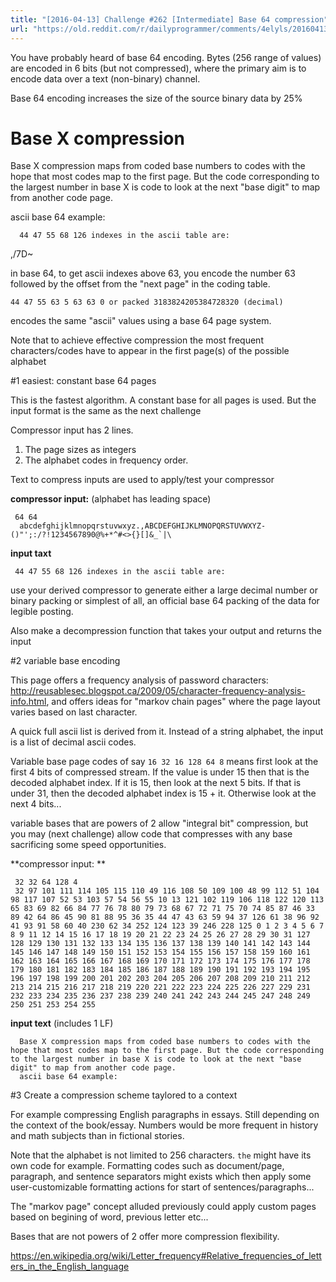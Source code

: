 ```yaml
---
title: "[2016-04-13] Challenge #262 [Intermediate] Base 64 compression"
url: "https://old.reddit.com/r/dailyprogrammer/comments/4elyls/20160413_challenge_262_intermediate_base_64/"
---
```


You have probably heard of base 64 encoding.  Bytes (256 range of values) are encoded in 6 bits (but not compressed), where the primary aim is to encode data over a text (non-binary) channel.

Base 64 encoding increases the size of the source binary data by 25%

# Base X compression

Base X compression maps from coded base numbers to codes with the hope that most codes map to the first page.  But the code corresponding to the largest number in base X is code to look at the next "base digit" to map from another code page.

ascii base 64 example:

      44 47 55 68 126 indexes in the ascii table are:
,/7D~

in base 64, to get ascii indexes above 63, you encode the number 63 followed by the offset from the "next page" in the coding table.

    44 47 55 63 5 63 63 0 or packed 3183824205384728320 (decimal)

encodes the same "ascii" values using a base 64 page system.

Note that to achieve effective compression the most frequent characters/codes have to appear in the first page(s) of the possible alphabet

#1 easiest:  constant base 64 pages

This is the fastest algorithm.  A constant base for all pages is used.  But the input format is the same as the next challenge

Compressor input has 2 lines.  

1. The page sizes as integers
2. The alphabet codes in frequency order.

Text to compress inputs are used to apply/test your compressor

**compressor input:** (alphabet has leading space)

     64 64
      abcdefghijklmnopqrstuvwxyz.,ABCDEFGHIJKLMNOPQRSTUVWXYZ-()"';:/?!1234567890@%+*^#<>{}[]&_`|\

**input taxt**

     44 47 55 68 126 indexes in the ascii table are:

use your derived compressor to generate either a large decimal number or binary packing or simplest of all, an official base 64 packing of the data for legible posting.

Also make a decompression function that takes your output and returns the input

#2 variable base encoding

This page offers a frequency analysis of password characters:  http://reusablesec.blogspot.ca/2009/05/character-frequency-analysis-info.html, and offers ideas for "markov chain pages" where the page layout varies based on last character.

A quick full ascii list is derived from it.  Instead of a string alphabet, the input is a list of decimal ascii codes.

Variable base page codes of say `16 32 16 128 64 8` means first look at the first 4 bits of compressed stream.  If the value is under 15 then that is the decoded alphabet index.  If it is 15, then look at the next 5 bits.  If that is under 31, then the decoded alphabet index is 15 + it.  Otherwise look at the next 4 bits...

variable bases that are powers of 2 allow "integral bit" compression, but you may (next challenge) allow code that compresses with any base sacrificing some speed opportunities.

**compressor input: **

     32 32 64 128 4
     32 97 101 111 114 105 115 110 49 116 108 50 109 100 48 99 112 51 104 98 117 107 52 53 103 57 54 56 55 10 13 121 102 119 106 118 122 120 113 65 83 69 82 66 84 77 76 78 80 79 73 68 67 72 71 75 70 74 85 87 46 33 89 42 64 86 45 90 81 88 95 36 35 44 47 43 63 59 94 37 126 61 38 96 92 41 93 91 58 60 40 230 62 34 252 124 123 39 246 228 125 0 1 2 3 4 5 6 7 8 9 11 12 14 15 16 17 18 19 20 21 22 23 24 25 26 27 28 29 30 31 127 128 129 130 131 132 133 134 135 136 137 138 139 140 141 142 143 144 145 146 147 148 149 150 151 152 153 154 155 156 157 158 159 160 161 162 163 164 165 166 167 168 169 170 171 172 173 174 175 176 177 178 179 180 181 182 183 184 185 186 187 188 189 190 191 192 193 194 195 196 197 198 199 200 201 202 203 204 205 206 207 208 209 210 211 212 213 214 215 216 217 218 219 220 221 222 223 224 225 226 227 229 231 232 233 234 235 236 237 238 239 240 241 242 243 244 245 247 248 249 250 251 253 254 255

**input text** (includes 1 LF)

      Base X compression maps from coded base numbers to codes with the hope that most codes map to the first page. But the code corresponding to the largest number in base X is code to look at the next "base digit" to map from another code page.
      ascii base 64 example:
   
#3 Create a compression scheme taylored to a context

For example compressing English paragraphs in essays.  Still depending on the context of the book/essay.   Numbers would be more frequent in history and math subjects than in fictional stories.

Note that the alphabet is not limited to 256 characters.  ` the ` might have its own code for example.  Formatting codes such as document/page, paragraph, and sentence separators might exists which then apply some user-customizable formatting actions for start of sentences/paragraphs...

The "markov page" concept alluded previously could apply custom pages based on begining of word, previous letter etc...

Bases that are not powers of 2 offer more compression flexibility.

https://en.wikipedia.org/wiki/Letter_frequency#Relative_frequencies_of_letters_in_the_English_language